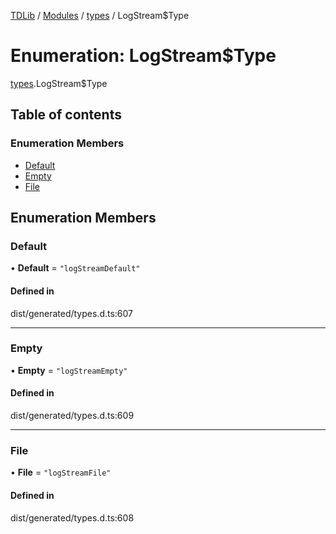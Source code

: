[TDLib](../README.md) / [Modules](../modules.md) / [types](../modules/types.md) / LogStream$Type

# Enumeration: LogStream$Type

[types](../modules/types.md).LogStream$Type

## Table of contents

### Enumeration Members

- [Default](types.LogStream_Type.md#default)
- [Empty](types.LogStream_Type.md#empty)
- [File](types.LogStream_Type.md#file)

## Enumeration Members

### Default

• **Default** = ``"logStreamDefault"``

#### Defined in

dist/generated/types.d.ts:607

___

### Empty

• **Empty** = ``"logStreamEmpty"``

#### Defined in

dist/generated/types.d.ts:609

___

### File

• **File** = ``"logStreamFile"``

#### Defined in

dist/generated/types.d.ts:608
